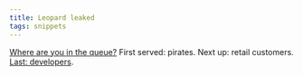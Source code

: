 ```yaml
---
title: Leopard leaked
tags: snippets
---
```


[Where are you in the queue?](http://www.appleinsider.com/articles/07/10/23/att_user_gains_leopard_gm_changes_new_battery_supplier_more.html) First served: pirates. Next up: retail customers. [Last: developers](http://wincent.dev/a/about/wincent/weblog/archives/2007/10/on_the_internal.php).
